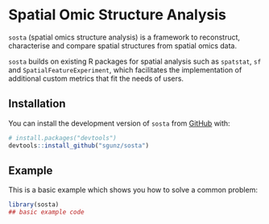 
<!-- README.md is generated from README.Rmd. Please edit that file -->

# Spatial Omic Structure Analysis

<!-- badges: start -->
<!-- badges: end -->

`sosta` (spatial omics structure analysis) is a framework to
reconstruct, characterise and compare spatial structures from spatial
omics data.

`sosta` builds on existing R packages for spatial analysis such as
`spatstat`, `sf` and `SpatialFeatureExperiment`, which facilitates the
implementation of additional custom metrics that fit the needs of users.

## Installation

You can install the development version of `sosta` from
[GitHub](https://github.com/) with:

``` r
# install.packages("devtools")
devtools::install_github("sgunz/sosta")
```

## Example

This is a basic example which shows you how to solve a common problem:

``` r
library(sosta)
## basic example code
```
